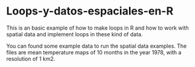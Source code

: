 # Loops-y-datos-espaciales-en-R

This is an basic example of how to make loops in R and how to work with spatial data and implement loops in these kind of data.

You can found some example data to run the spatial data examples. The files are mean temperature maps of 10 months in the year 1978, with a resolution of 1 km2.
